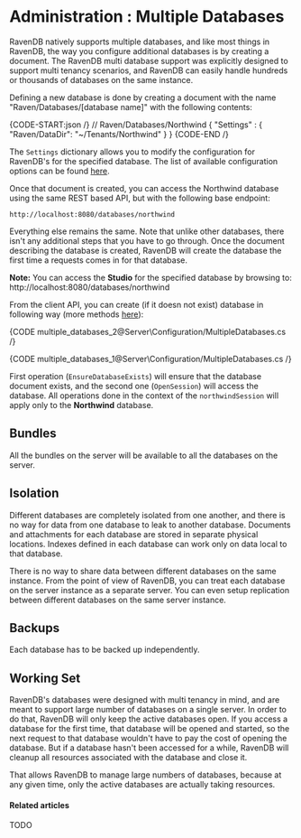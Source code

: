 # Administration : Multiple Databases

RavenDB natively supports multiple databases, and like most things in RavenDB, the way you configure additional databases is by creating a document. The RavenDB multi database support was explicitly designed to support multi tenancy scenarios, and RavenDB can easily handle hundreds or thousands of databases on the same instance.

Defining a new database is done by creating a document with the name "Raven/Databases/[database name]" with the following contents:

{CODE-START:json /}
	// Raven/Databases/Northwind
	{
        "Settings" : 
        { 
              "Raven/DataDir": "~/Tenants/Northwind"
        }
    }
{CODE-END /}

The `Settings` dictionary allows you to modify the configuration for RavenDB's for the specified database. The list of available configuration options can be found [here](../../server/configuration/configuration-options#availability-of-configuration-options).

Once that document is created, you can access the Northwind database using the same REST based API, but with the following base endpoint:

    http://localhost:8080/databases/northwind

Everything else remains the same. Note that unlike other databases, there isn't any additional steps that you have to go through. Once the document describing the database is created, RavenDB will create the database the first time a requests comes in for that database.

**Note:** You can access the **Studio** for the specified database by browsing to: http://localhost:8080/databases/northwind

From the client API, you can create (if it doesn not exist) database in following way (more methods [here](../../client-api/commands/how-to/create-delete-database)):

{CODE multiple_databases_2@Server\Configuration/MultipleDatabases.cs /}

{CODE multiple_databases_1@Server\Configuration/MultipleDatabases.cs /}

First operation (`EnsureDatabaseExists`) will ensure that the database document exists, and the second one (`OpenSession`) will access the database. All operations done in the context of the `northwindSession` will apply only to the **Northwind** database.

## Bundles

All the bundles on the server will be available to all the databases on the server.

## Isolation

Different databases are completely isolated from one another, and there is no way for data from one database to leak to another database. Documents and attachments for each database are stored in separate physical locations. Indexes defined in each database can work only on data local to that database.

There is no way to share data between different databases on the same instance. From the point of view of RavenDB, you can treat each database on the server instance as a separate server. You can even setup replication between different databases on the same server instance.

## Backups

Each database has to be backed up independently.

## Working Set

RavenDB's databases were designed with multi tenancy in mind, and are meant to support large number of databases on a single server. In order to do that, RavenDB will only keep the active databases open. If you access a database for the first time, that database will be opened and started, so the next request to that database wouldn't have to pay the cost of opening the database. But if a database hasn't been accessed for a while, RavenDB will cleanup all resources associated with the database and close it.

That allows RavenDB to manage large numbers of databases, because at any given time, only the active databases are actually taking resources.

#### Related articles

TODO